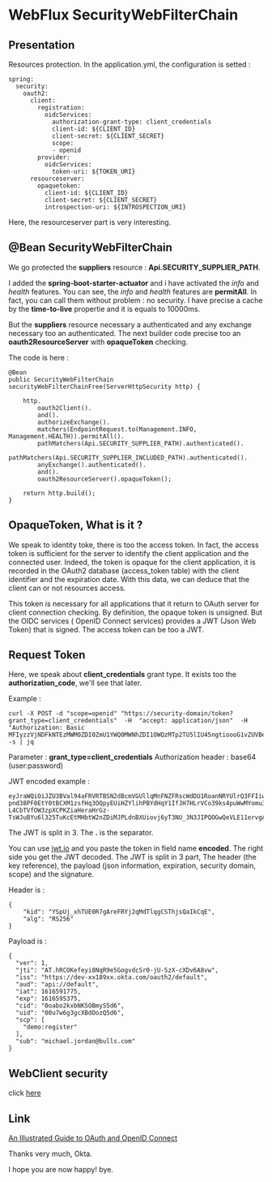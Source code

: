 WebFlux SecurityWebFilterChain
==============================

Presentation
------------

Resources protection. In the application.yml, the configuration is setted :

	spring:
	  security:
	    oauth2:
	      client:
	        registration:
	          oidcServices:
	            authorization-grant-type: client_credentials
	            client-id: ${CLIENT_ID}
	            client-secret: ${CLIENT_SECRET}
	            scope:
	            - openid
	        provider:
	          oidcServices:
	            token-uri: ${TOKEN_URI}
	      resourceserver:
	        opaquetoken:
	          client-id: ${CLIENT_ID}
	          client-secret: ${CLIENT_SECRET}
	          introspection-uri: ${INTROSPECTION_URI}
	            
Here, the resourceserver part is very interesting.

@Bean SecurityWebFilterChain
----------------------------

We go protected the **suppliers** resource : **Api.SECURITY_SUPPLIER_PATH**.

I added the **spring-boot-starter-actuator** and i have activated the *info* and *health* features.
You can see, the *info* and *health* features are **permitAll**. In fact, you can call them without problem : no security.
I have precise a cache by the **time-to-live** propertie and it is equals to 10000ms.

But the **suppliers** resource necessary a authenticated and any exchange necessary too an authenticated.
The next builder code precise too an **oauth2ResourceServer** with **opaqueToken** checking.

The code is here :

	@Bean
    public SecurityWebFilterChain securityWebFilterChainFree(ServerHttpSecurity http) {
    	
        http.
        	oauth2Client().
        	and().
        	authorizeExchange().
        	matchers(EndpointRequest.to(Management.INFO, Management.HEALTH)).permitAll().
        	pathMatchers(Api.SECURITY_SUPPLIER_PATH).authenticated().
        	pathMatchers(Api.SECURITY_SUPPLIER_INCLUDED_PATH).authenticated().
        	anyExchange().authenticated().
        	and().
        	oauth2ResourceServer().opaqueToken();
        
        return http.build();
    }

OpaqueToken, What is it ?	
-------------------------

We speak to identity toke, there is too the access token. In fact, the access token is sufficient for the server to identify the client application
and the connected user. Indeed, the token is opaque for the client application, it is recorded in the OAuth2 database (access_token table) with
the client identifier and the expiration date. With this data, we can deduce that the client can or not resources access.

This token is necessary for all applications that it return to OAuth server for client connection checking. By definition, the opaque token is unsigned.
But the OIDC services ( OpenID Connect services) provides a JWT (Json Web Token) that is signed. The access token can be too a JWT.

Request Token
-------------

Here, we speak about **client_credentials** grant type. It exists too the **authorization_code**, we'll see that later.

Example :

	curl -X POST -d "scope=openid" "https://security-domain/token?grant_type=client_credentials"  -H  "accept: application/json"  -H "Authorization: Basic MFIyzzVjNDFkNTEzMWM0ZDI0ZmU1YWQ0MWNhZDI1OWQzMTp2TU5lIU45ngtioooG1vZUVBeDVtZ2syN2pDeWhzQkpCVxx3xx2xxjxwamZxxxx=" -s | jq
	
Parameter : **grant_type=client_credentials**
Authorization header : base64 (user:password)

JWT encoded example :

	eyJraWQiOiJZU3BVal94aFRVRTBSN2dBcmVGUllqMnFNZFRscWdDU1RoanNRYUlrQ3FFIiwiYWxnIjoiUlMyNTYifQ.eyJ2ZXIiOjEsImp0aSI6IkFULmhSQ09LZWZleWk4TnFSOWU1R29ndmRjU3IwLWpVLVN6WC1jWER2NkE4dnciLCJpc3MiOiJodHRwczovL2Rldi00MTE4OTI1Lm9rdGEuY29tL29hdXRoMi9kZWZhdWx0IiwiYXVkIjoiYXBpOi8vZGVmYXVsdCIsImlhdCI6MTYxNjU5MTc3NSwiZXhwIjoxNjE2NTk1Mzc1LCJjaWQiOiIwb2FibzJreGJOSzVPQm15UzVkNiIsInVpZCI6IjAwdTd3NmczZ2NYQmRPb3pRNWQ2Iiwic2NwIjpbInJpbzpyZWdpc3RlciJdLCJzdWIiOiJydWR5LnNhbmllekBhZGVvLmNvbSJ9.ej3WDMvOINDkRwfGGtecpnSrXSqDzOXZ1Z8gtabgDXQXs6bQ4DhDaKQZQQI4kJNFOyrgEYQuJ1hhwD_gUL7FePGG7nHSfikytQoQxX6q_W-pnd38PF0EtY0tBCXM1zsfHq3OQpyEUiHZYlihPBYdHqY1IfJH7HLrVCo39ks4puWwMYomu3JRmbLBBRGvjziAkkzqCMQZr7-L4CbTVfOW3zpXCPKZiaHeraHrGz-TsWJuBYu6l325TuKcEtMHbtW2nZDiMJPLdnBXUiovj6yT3NU_3N3JIPQOGwQeVLE11ervgAvi9a7jg4HmslUaQXN_pn7bh3jUrjH1rEVTTo9iCw
	
The JWT is split in 3. The **.** is the separator.

You can use [jwt.io](https://jwt.io) and you paste the token in field name **encoded**. The right side you get the JWT decoded.
The JWT is split in 3 part, The header (the key reference), the payload (json information, expiration, security domain, scope) and the signature.

Header is :

	{
		"kid": "YSpUj_xhTUE0R7gAreFRYj2qMdTlqgCSThjsQaIkCqE",
		"alg": "RS256"
	}

Payload is :

	{
	  "ver": 1,
	  "jti": "AT.hRCOKefeyi8NqR9e5GogvdcSr0-jU-SzX-cXDv6A8vw",
	  "iss": "https://dev-xx189xx.okta.com/oauth2/default",
	  "aud": "api://default",
	  "iat": 1616591775,
	  "exp": 1616595375,
	  "cid": "0oabo2kxbNK5OBmyS5d6",
	  "uid": "00u7w6g3gcXBdOozQ5d6",
	  "scp": [
	    "demo:register"
	  ],
	  "sub": "michael.jordan@bulls.com"
	}

WebClient security
------------------

click [here](https://github.com/rudysaniez/demo-webclient-security)

Link
-----

[An Illustrated Guide to OAuth and OpenID Connect](https://developer.okta.com/blog/2019/10/21/illustrated-guide-to-oauth-and-oidc)

Thanks very much, Okta.

I hope you are now happy! bye.
